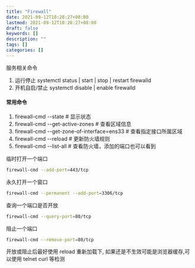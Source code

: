```yaml
---
title: "Firewall"
date: 2021-09-12T10:28:27+08:00
lastmod: 2021-09-12T10:28:27+08:00
draft: false
keywords: []
description: ""
tags: []
categories: []
---
```


服务相关命令

1. 运行停止 systemctl status | start | stop | restart firewalld
2. 开机自启/禁止   systemctl disable | enable firewalld

#### 常用命令

1. firewall-cmd --state  # 显示状态
2. firewall-cmd --get-active-zones  # 查看区域信息
3. firewall-cmd --get-zone-of-interface=ens33  # 查看指定接口所属区域
4. firewall-cmd --reload  # 更新防火墙规则
5. firewall-cmd --list-all  # 查看防火墙，添加的端口也可以看到

临时打开一个端口

```bash
firewall-cmd --add-port=443/tcp
```

永久打开一个窗口

```bash
firewall-cmd --permanent --add-port=3306/tcp
```

查询一个端口是否开放

```bash
firewall-cmd --query-port=80/tcp
```

阻止一个端口

```Bash
firewall-cmd --remove-port=80/tcp
```

开放或阻止后最好使用 reload 重新加载下, 如果还是不生效可能是浏览器缓存,可以使用 telnet curl 等检测
